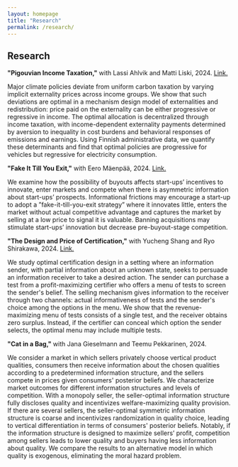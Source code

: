 ```yaml
---
layout: homepage
title: "Research"
permalink: /research/
---
```


## Research

**"Pigouvian Income Taxation,"** with Lassi Ahlvik and Matti Liski, 2024. [Link.](https://www.cesifo.org/en/publications/2024/working-paper/pigouvian-income-taxation)

Major climate policies deviate from uniform carbon taxation by varying implicit externality prices across income groups. We show that such deviations are optimal in a mechanism design model of externalities and redistribution: price paid on the externality can be either progressive or regressive in income. The optimal allocation is decentralized through income taxation, with income-dependent externality payments determined by aversion to inequality in cost burdens and behavioral responses of emissions and earnings. Using Finnish administrative data, we quantify these determinants and find that optimal policies are progressive for vehicles but regressive for electricity consumption.

**"Fake It Till You Exit,"** with Eero Mäenpää, 2024. [Link.](https://www.dropbox.com/scl/fo/4kgpftk6id0hlql5tenjl/ANpn5MvEZHDa5Gu-UpMLoeo?rlkey=dfhphq6ezpvp4bylvtwqpv5ss&st=tjgkwm41&dl=0)

We examine how the possibility of buyouts affects start-ups’ incentives to innovate, enter markets and compete when there is asymmetric information about start-ups’ prospects. Informational frictions may encourage a start-up to adopt a ”fake-it-till-you-exit strategy” where it innovates little, enters the market without actual competitive advantage and captures the market by selling at a low price to signal it is valuable. Banning acquisitions may stimulate start-ups’ innovation but decrease pre-buyout-stage competition.

**"The Design and Price of Certification,"** with Yucheng Shang and Ryo Shirakawa, 2024. [Link.](https://papers.ssrn.com/sol3/papers.cfm?abstract_id=5062549)

We study optimal certification design in a setting where an information sender, with partial information about an unknown state, seeks to persuade an information receiver to take a desired action. The sender can purchase a test from a profit-maximizing certifier who offers a menu of tests to screen the sender's belief. The selling mechanism gives information to the receiver through two channels: actual informativeness of tests and the sender's choice among the options in the menu. We show that the revenue-maximizing menu of tests consists of a single test, and the receiver obtains zero surplus. Instead, if the certifier can conceal which option the sender selects, the optimal menu may include multiple tests. 

**"Cat in a Bag,"** with Jana Gieselmann and Teemu Pekkarinen, 2024. 

We consider a market in which sellers privately choose vertical product qualities, consumers then receive information about the chosen qualities according to a predetermined information structure, and the sellers compete in prices given consumers' posterior beliefs. We characterize market outcomes for different information structures and levels of competition. With a monopoly seller, the seller-optimal information structure fully discloses quality and incentivizes welfare-maximizing quality provision. If there are several sellers, the seller-optimal symmetric information structure is coarse and incentivizes randomization in quality choice, leading to vertical differentiation in terms of consumers' posterior beliefs. Notably, if the information structure is designed to maximize sellers’ profit, competition among sellers leads to lower quality and buyers having less information about quality. We compare the results to an alternative model in which quality is exogenous, eliminating the moral hazard problem.
